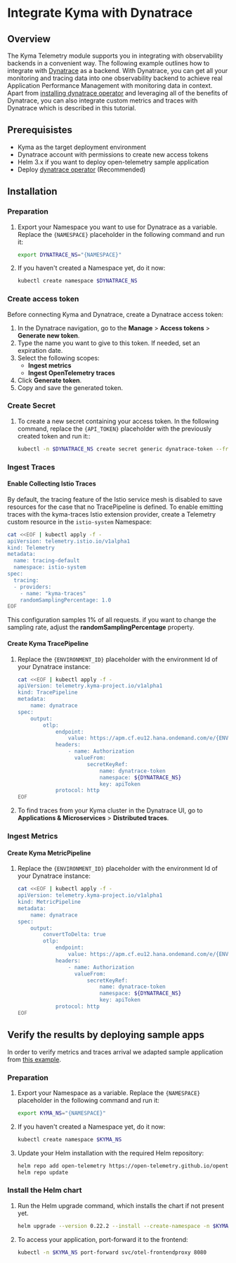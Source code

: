 # Integrate Kyma with Dynatrace

## Overview 

The Kyma Telemetry module supports you in integrating with observability backends in a convenient way. The following example outlines how to integrate with [Dynatrace](https://www.dynatrace.com) as a backend. With Dynatrace, you can get all your monitoring and tracing data into one observability backend to achieve real Application Performance Management with monitoring data in context. Apart from [installing dynatrace operator](https://github.com/Dynatrace/dynatrace-operator) and leveraging all of the benefits of Dynatrace, you can also integrate custom metrics and traces with Dynatrace which is described in this tutorial.

## Prerequisistes 

- Kyma as the target deployment environment
- Dynatrace account with permissions to create new access tokens
- Helm 3.x if you want to deploy open-telemetry sample application
- Deploy [dynatrace operator](https://github.com/Dynatrace/dynatrace-operator) (Recommended)

## Installation

### Preparation

1. Export your Namespace you want to use for Dynatrace as a variable. Replace the `{NAMESPACE}` placeholder in the following command and run it:

    ```bash
    export DYNATRACE_NS="{NAMESPACE}"
    ```
1. If you haven't created a Namespace yet, do it now:
    ```bash
    kubectl create namespace $DYNATRACE_NS
    ```

### Create access token

Before connecting Kyma and Dynatrace, create a Dynatrace access token:

1. In the Dynatrace navigation, go to the **Manage** > **Access tokens** > **Generate new token**.
1. Type the name you want to give to this token. If needed, set an expiration date.
1. Select the following scopes:
   - **Ingest metrics**
   - **Ingest OpenTelemetry traces**
1. Click **Generate token**.
1. Copy and save the generated token.

### Create Secret

1. To create a new secret containing your access token. In the following command, replace the `{API_TOKEN}` placeholder with the previously created token and run it::
    ```bash
    kubectl -n $DYNATRACE_NS create secret generic dynatrace-token --from-literal="apiToken=Api-Token {API_TOKEN}"
    ```

### Ingest Traces

#### Enable Collecting Istio Traces

By default, the tracing feature of the Istio service mesh is disabled to save resources for the case that no TracePipeline is defined.  To enable emitting traces with the kyma-traces Istio extension provider, create a Telemetry custom resource in the `istio-system` Namespace:

```bash
cat <<EOF | kubectl apply -f -
apiVersion: telemetry.istio.io/v1alpha1
kind: Telemetry
metadata:
  name: tracing-default
  namespace: istio-system
spec:
  tracing:
  - providers:
    - name: "kyma-traces"
    randomSamplingPercentage: 1.0
EOF
```

This configuration samples 1% of all requests. if you want to change the sampling rate, adjust the **randomSamplingPercentage** property.

#### Create Kyma TracePipeline

1. Replace the `{ENVIRONMENT_ID}` placeholder with the environment Id of your Dynatrace instance:
    ```bash
    cat <<EOF | kubectl apply -f -
    apiVersion: telemetry.kyma-project.io/v1alpha1
    kind: TracePipeline
    metadata:
        name: dynatrace
    spec:
        output:
            otlp:
                endpoint:
                    value: https://apm.cf.eu12.hana.ondemand.com/e/{ENVIRONMENT_ID}/api/v2/otlp
                headers:
                    - name: Authorization
                      valueFrom:
                          secretKeyRef:
                              name: dynatrace-token
                              namespace: ${DYNATRACE_NS}
                              key: apiToken
                protocol: http
    EOF
    ```
1. To find traces from your Kyma cluster in the Dynatrace UI, go to **Applications & Microservices** > **Distributed traces**.

### Ingest Metrics

#### Create Kyma MetricPipeline

1. Replace the `{ENVIRONMENT_ID}` placeholder with the environment Id of your Dynatrace instance:
    ```bash
    cat <<EOF | kubectl apply -f -
    apiVersion: telemetry.kyma-project.io/v1alpha1
    kind: MetricPipeline
    metadata:
        name: dynatrace
    spec:
        output:
            convertToDelta: true
            otlp:
                endpoint:
                    value: https://apm.cf.eu12.hana.ondemand.com/e/{ENVIRONMENT_ID}/api/v2/otlp
                headers:
                    - name: Authorization
                      valueFrom:
                          secretKeyRef:
                              name: dynatrace-token
                              namespace: ${DYNATRACE_NS}
                              key: apiToken
                protocol: http
    EOF
    ```

## Verify the results by deploying sample apps

In order to verify metrics and traces arrival we adapted sample application from [this example](https://github.com/kyma-project/examples/tree/main/trace-demo).

### Preparation

1. Export your Namespace as a variable. Replace the `{NAMESPACE}` placeholder in the following command and run it:

    ```bash
    export KYMA_NS="{NAMESPACE}"
    ```
1. If you haven't created a Namespace yet, do it now:
    ```bash
    kubectl create namespace $KYMA_NS
    ```
1. Update your Helm installation with the required Helm repository:
    ```bash
    helm repo add open-telemetry https://open-telemetry.github.io/opentelemetry-helm-charts
    helm repo update
    ```

### Install the Helm chart

1. Run the Helm upgrade command, which installs the chart if not present yet.
   ```bash
   helm upgrade --version 0.22.2 --install --create-namespace -n $KYMA_NS otel open-telemetry/opentelemetry-demo -f ./sample-app/values.yaml

2. To access your application, port-forward it to the frontend:
   ```bash
   kubectl -n $KYMA_NS port-forward svc/otel-frontendproxy 8080

